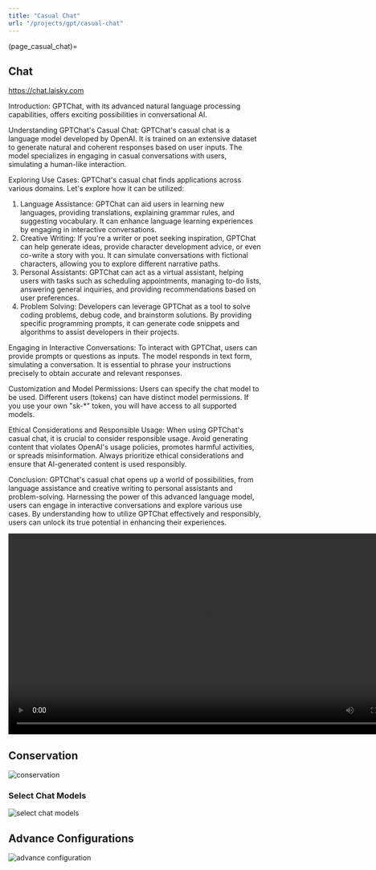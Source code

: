 ```yaml
---
title: "Casual Chat"
url: "/projects/gpt/casual-chat"
---
```


(page_casual_chat)=

## Chat

<https://chat.laisky.com>

Introduction: GPTChat, with its advanced natural language processing capabilities, offers exciting possibilities in conversational AI.

Understanding GPTChat's Casual Chat: GPTChat's casual chat is a language model developed by OpenAI. It is trained on an extensive dataset to generate natural and coherent responses based on user inputs. The model specializes in engaging in casual conversations with users, simulating a human-like interaction.

Exploring Use Cases: GPTChat's casual chat finds applications across various domains. Let's explore how it can be utilized:

1. Language Assistance: GPTChat can aid users in learning new languages, providing translations, explaining grammar rules, and suggesting vocabulary. It can enhance language learning experiences by engaging in interactive conversations.
2. Creative Writing: If you're a writer or poet seeking inspiration, GPTChat can help generate ideas, provide character development advice, or even co-write a story with you. It can simulate conversations with fictional characters, allowing you to explore different narrative paths.
3. Personal Assistants: GPTChat can act as a virtual assistant, helping users with tasks such as scheduling appointments, managing to-do lists, answering general inquiries, and providing recommendations based on user preferences.
4. Problem Solving: Developers can leverage GPTChat as a tool to solve coding problems, debug code, and brainstorm solutions. By providing specific programming prompts, it can generate code snippets and algorithms to assist developers in their projects.

Engaging in Interactive Conversations: To interact with GPTChat, users can provide prompts or questions as inputs. The model responds in text form, simulating a conversation. It is essential to phrase your instructions precisely to obtain accurate and relevant responses.

Customization and Model Permissions: Users can specify the chat model to be used. Different users (tokens) can have distinct model permissions. If you use your own "sk-\*" token, you will have access to all supported models.

Ethical Considerations and Responsible Usage: When using GPTChat's casual chat, it is crucial to consider responsible usage. Avoid generating content that violates OpenAI's usage policies, promotes harmful activities, or spreads misinformation. Always prioritize ethical considerations and ensure that AI-generated content is used responsibly.

Conclusion: GPTChat's casual chat opens up a world of possibilities, from language assistance and creative writing to personal assistants and problem-solving. Harnessing the power of this advanced language model, users can engage in interactive conversations and explore various use cases. By understanding how to utilize GPTChat effectively and responsibly, users can unlock its true potential in enhancing their experiences.

<video src="https://s3.laisky.com/uploads/2023/07/wiki-chat-demo.mp4" controls width="800">
  <p>Your browser does not support the video tag</p>
  <p>open <a href="https://s3.laisky.com/uploads/2023/07/wiki-chat-demo.mp4">https://s3.laisky.com/uploads/2023/07/wiki-chat-demo.mp4</a></p>
</video>

## Conservation


![conservation](https://s3.laisky.com/uploads/2023/07/wiki-chat.png)

### Select Chat Models

![select chat models](https://s3.laisky.com/uploads/2023/07/wiki-chat-models.png)

## Advance Configurations

![advance configuration](https://s3.laisky.com/uploads/2023/07/wiki-chat-config.png)
